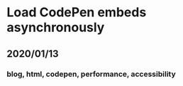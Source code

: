 # Load CodePen embeds asynchronously
## 2020/01/13
### blog, html, codepen, performance, accessibility